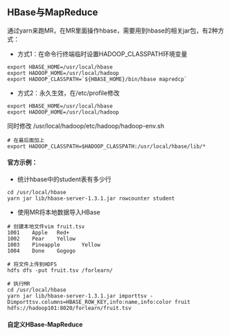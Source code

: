 ## HBase与MapReduce

通过yarn来跑MR，在MR里面操作hbase，需要用到hbase的相关jar包，有2种方式：
- 方式1：在命令行终端临时设置HADOOP_CLASSPATH环境变量
```
export HBASE_HOME=/usr/local/hbase
export HADOOP_HOME=/usr/local/hadoop
export HADOOP_CLASSPATH=`${HBASE_HOME}/bin/hbase mapredcp`
```
- 方式2：永久生效，在/etc/profile修改
```
export HBASE_HOME=/usr/local/hbase
export HADOOP_HOME=/usr/local/hadoop
```
同时修改 /usr/local/hadoop/etc/hadoop/hadoop-env.sh
```
# 在最后面加上
export HADOOP_CLASSPATH=$HADOOP_CLASSPATH:/usr/local/hbase/lib/*
```

#### 官方示例：
- 统计hbase中的student表有多少行
```
cd /usr/local/hbase
yarn jar lib/hbase-server-1.3.1.jar rowcounter student 
```

- 使用MR将本地数据导入HBase
```
# 创建本地文件vim fruit.tsv
1001    Apple   Red+
1002    Pear    Yellow
1003    Pineapple       Yellow
1004    Done    Gogogo

# 将文件上传到HDFS
hdfs dfs -put fruit.tsv /forlearn/

# 执行MR
cd /usr/local/hbase
yarn jar lib/hbase-server-1.3.1.jar importtsv -Dimporttsv.columns=HBASE_ROW_KEY,info:name,info:color fruit hdfs://hadoop101:8020/forlearn/fruit.tsv
```


#### 自定义HBase-MapReduce
